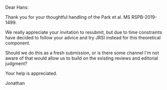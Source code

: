 Dear Hans:

Thank you for your thoughtful handling of the Park et al. MS RSPB-2019-1499.

We really appreciate your invitation to resubmit, but due to time constraints have decided to follow your advice and try JRSI instead for this theoretical component.

Should we do this as a fresh submission, or is there some channel I'm not aware of that would allow us to build on the existing reviews and editorial judgment?

Your help is appreciated.

Jonathan
